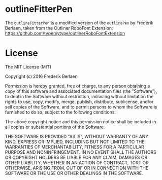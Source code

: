 # outlineFitterPen

The `outlineFitterPen` is a modified version of the `outlinePen` by Frederik Berlaen, taken from the Outliner RoboFont Extension:
https://github.com/typemytype/outlinerRoboFontExtension

# License

The MIT License (MIT)

Copyright (c) 2016 Frederik Berlaen

Permission is hereby granted, free of charge, to any person obtaining a copy of this software and associated documentation files (the "Software"), to deal in the Software without restriction, including without limitation the rights to use, copy, modify, merge, publish, distribute, sublicense, and/or sell copies of the Software, and to permit persons to whom the Software is
furnished to do so, subject to the following conditions:

The above copyright notice and this permission notice shall be included in all copies or substantial portions of the Software.

THE SOFTWARE IS PROVIDED "AS IS", WITHOUT WARRANTY OF ANY KIND, EXPRESS OR IMPLIED, INCLUDING BUT NOT LIMITED TO THE WARRANTIES OF MERCHANTABILITY, FITNESS FOR A PARTICULAR PURPOSE AND NONINFRINGEMENT. IN NO EVENT SHALL THE AUTHORS OR COPYRIGHT HOLDERS BE LIABLE FOR ANY CLAIM, DAMAGES OR OTHER LIABILITY, WHETHER IN AN ACTION OF CONTRACT, TORT OR OTHERWISE, ARISING FROM, OUT OF OR IN CONNECTION WITH THE SOFTWARE OR THE USE OR OTHER DEALINGS IN THE SOFTWARE.